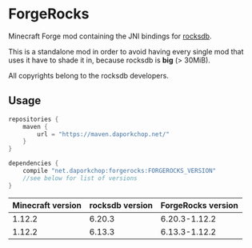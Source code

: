 # ForgeRocks

Minecraft Forge mod containing the JNI bindings for [rocksdb](https://github.com/facebook/rocksdb/).

This is a standalone mod in order to avoid having every single mod that uses it have to shade it in, because rocksdb
is **big** (> 30MiB).

All copyrights belong to the rocksdb developers.

## Usage

```groovy
repositories {
    maven {
        url = "https://maven.daporkchop.net/"
    }
}

dependencies {
    compile "net.daporkchop:forgerocks:FORGEROCKS_VERSION"
    //see below for list of versions
}
```

<table>
<thead>
<tr>
<th>Minecraft version</th>
<th>rocksdb version</th>
<th>ForgeRocks version</th>
</tr>
</thead>
<tbody>
<tr>
<td>1.12.2</td>
<td>6.20.3</td>
<td>6.20.3-1.12.2</td>
</tr>
<tr>
<td>1.12.2</td>
<td>6.13.3</td>
<td>6.13.3-1.12.2</td>
</tr>
</tbody>
</table>
